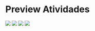 # Preview Atividades

<img src="./images/preview (4).png"/>
<img src="./images/preview (2).png"/>
<img src="./images/preview (3).png"/>
<img src="./images/preview (1).png"/>
